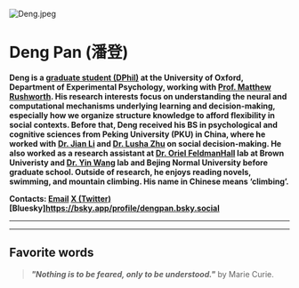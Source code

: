 ![Deng.jpeg](https://i.loli.net/2021/09/30/IQ1enLEGduXT6rU.jpg)

# **Deng Pan** (潘登)
**Deng is a [graduate student (DPhil)](https://www.psy.ox.ac.uk/people/deng-pan) at the University of Oxford, Department of Experimental Psychology, working with [Prof. Matthew Rushworth](https://www.psy.ox.ac.uk/team/matthew-rushworth). His research interests focus on understanding the neural and computational mechanisms underlying learning and decision-making, especially how we organize structure knowledge to afford flexibility in social contexts. Before that, Deng received his BS in psychological and cognitive sciences from Peking University (PKU) in China, where he worked with [Dr. Jian Li](https://jianlilab.github.io/members/) and [Dr. Lusha Zhu](https://www.lushazhu.com/people) on social decision-making. He also worked as a research assistant at [Dr. Oriel FeldmanHall](https://www.feldmanhalllab.com/people) lab at Brown Univeristy and [Dr. Yin Wang](http://mirrorneuronwang.com/?m=content&c=index&a=lists&catid=137) lab and Bejing Normal University before graduate school. Outside of research, he enjoys reading novels, swimming, and mountain climbing. His name in Chinese means ‘climbing’.**

**Contacts: [Email](mailto:deng.pan@psy.ox.ac.uk)          [X (Twitter)](https://twitter.com/DengPan18)          [Bluesky]https://bsky.app/profile/dengpan.bsky.social**  
  

*** ***
*** ***


## Favorite words
> ***"Nothing is to be feared, only to be understood."*** by Marie Curie.
